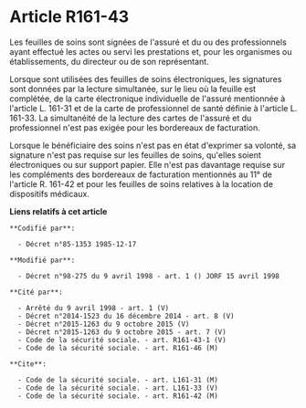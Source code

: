 # Article R161-43

Les feuilles de soins sont signées de l'assuré et du ou des professionnels ayant effectué les actes ou servi les prestations
et, pour les organismes ou établissements, du directeur ou de son représentant.

Lorsque sont utilisées des feuilles de soins électroniques, les signatures sont données par la lecture simultanée, sur le
lieu où la feuille est complétée, de la carte électronique individuelle de l'assuré mentionnée à l'article L. 161-31 et de la
carte de professionnel de santé définie à l'article L. 161-33. La simultanéité de la lecture des cartes de l'assuré et du
professionnel n'est pas exigée pour les bordereaux de facturation.

Lorsque le bénéficiaire des soins n'est pas en état d'exprimer sa volonté, sa signature n'est pas requise sur les feuilles de
soins, qu'elles soient électroniques ou sur support papier. Elle n'est pas davantage requise sur les compléments des
bordereaux de facturation mentionnés au 11° de l'article R. 161-42 et pour les feuilles de soins relatives à la location de
dispositifs médicaux.

**Liens relatifs à cet article**

	**Codifié par**:

	  - Décret n°85-1353 1985-12-17

	**Modifié par**:

	  - Décret n°98-275 du 9 avril 1998 - art. 1 () JORF 15 avril 1998

	**Cité par**:

	  - Arrêté du 9 avril 1998 - art. 1 (V)
	  - Décret n°2014-1523 du 16 décembre 2014 - art. 8 (V)
	  - Décret n°2015-1263 du 9 octobre 2015 (V)
	  - Décret n°2015-1263 du 9 octobre 2015 - art. 7 (V)
	  - Code de la sécurité sociale. - art. R161-43-1 (V)
	  - Code de la sécurité sociale. - art. R161-46 (M)

	**Cite**:

	  - Code de la sécurité sociale. - art. L161-31 (M)
	  - Code de la sécurité sociale. - art. L161-33 (V)
	  - Code de la sécurité sociale. - art. R161-42 (M)
